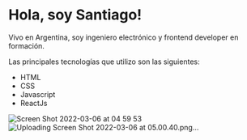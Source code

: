 <h1>Hola, soy Santiago!</h1>

<p> Vivo en Argentina, soy ingeniero electrónico y frontend developer en formación.</p>

Las principales tecnologías que utilizo son las siguientes:

<ul>
  <li>HTML</li>
  <li>CSS</li>
  <li>Javascript</li>
  <li>ReactJs</li>
</ul>


![Screen Shot 2022-03-06 at 04 59 53](https://user-images.githubusercontent.com/67848075/156914598-aef4453c-f294-4b0f-806f-e8b5fcc8b62b.png)
![Uploading Screen Shot 2022-03-06 at 05.00.40.png…]()
